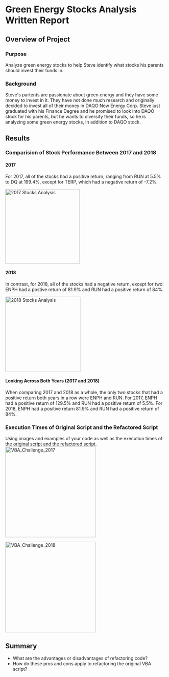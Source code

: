 # Green Energy Stocks Analysis Written Report

## Overview of Project
### Purpose
Analyze green energy stocks to help Steve identify what stocks his parents should invest their funds in.

### Background
Steve's partents are passionate about green energy and they have some money to invest in it. They have not done much research and originally decided to invest all of their money in DAQO New Energy Corp. Steve just graduated with his Finance Degree and he promised to look into DAQO stock for his parents, but he wants to diversify their funds, so he is analyzing some green energy stocks, in addition to DAQO stock.

## Results

### Comparision of Stock Performance Between 2017 and 2018

#### 2017
For 2017, all of the stocks had a positive return, ranging from RUN at 5.5% to DQ at 199.4%, except for TERP, which had a negative return of -7.2%.

<img width="233" alt="2017 Stocks Analysis" src="https://user-images.githubusercontent.com/85654649/125211770-bd9af700-e276-11eb-8299-f51ac0b460d6.png">


#### 2018
In contrast, for 2018, all of the stocks had a negative return, except for two: ENPH had a postive return of 81.9% and RUN had a positive return of 84%. 

<img width="235" alt="2018 Stocks Analysis" src="https://user-images.githubusercontent.com/85654649/125211782-ce4b6d00-e276-11eb-8734-753dea33685f.png">

#### Looking Across Both Years (2017 and 2018)
When comparing 2017 and 2018 as a whole, the only two stocks that had a positive return both years in a row were ENPH and RUN. For 2017, ENPH had a positive return of 129.5% and RUN had a positive return of 5.5%. For 2018, ENPH had a positive return 81.9% and RUN had a positive return of 84%.

### Execution Times of Original Script and the Refactored Script
Using images and examples of your code as well as the execution times of the original script and the refactored script.
<img width="283" alt="VBA_Challenge_2017" src="https://user-images.githubusercontent.com/85654649/125211421-38164780-e274-11eb-8ee9-48bcc8a1d833.png">


<img width="283" alt="VBA_Challenge_2018" src="https://user-images.githubusercontent.com/85654649/125211425-3b113800-e274-11eb-9016-9297427b7bc6.png">

## Summary
- What are the advantages or disadvantages of refactoring code?
- How do these pros and cons apply to refactoring the original VBA script?
